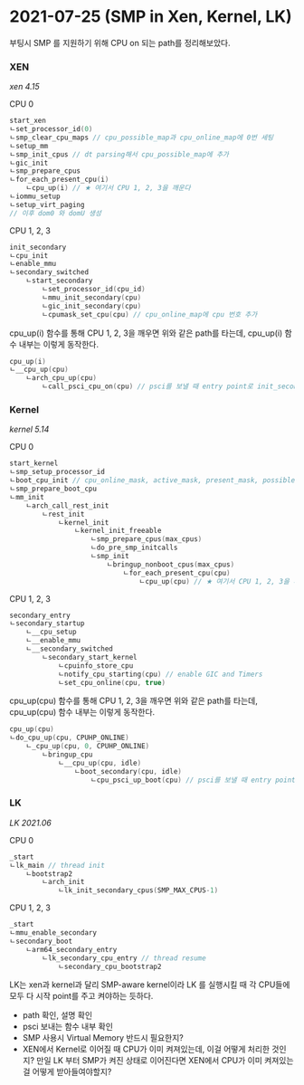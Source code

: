 # 2021-07-25 (SMP in Xen, Kernel, LK)

부팅시 SMP 를 지원하기 위해 CPU on 되는 path를 정리해보았다.

### XEN

*xen 4.15*

CPU 0

```c
start_xen
ㄴset_processor_id(0)
ㄴsmp_clear_cpu_maps // cpu_possible_map과 cpu_online_map에 0번 세팅
ㄴsetup_mm
ㄴsmp_init_cpus // dt parsing해서 cpu_possible_map에 추가
ㄴgic_init
ㄴsmp_prepare_cpus
ㄴfor_each_present_cpu(i)
    ㄴcpu_up(i) // ★ 여기서 CPU 1, 2, 3을 깨운다
ㄴiommu_setup
ㄴsetup_virt_paging
// 이후 dom0 와 domU 생성
```

CPU 1, 2, 3

```c
init_secondary
ㄴcpu_init
ㄴenable_mmu
ㄴsecondary_switched
    ㄴstart_secondary
    	ㄴset_processor_id(cpu_id)
    	ㄴmmu_init_secondary(cpu)
    	ㄴgic_init_secondary(cpu)
    	ㄴcpumask_set_cpu(cpu) // cpu_online_map에 cpu 번호 추가
```

cpu_up(i) 함수를 통해 CPU 1, 2, 3을 깨우면 위와 같은 path를 타는데, cpu_up(i) 함수 내부는 이렇게 동작한다.

```c
cpu_up(i)
ㄴ__cpu_up(cpu)
    ㄴarch_cpu_up(cpu)
    	ㄴcall_psci_cpu_on(cpu) // psci를 보낼 때 entry point로 init_secondary를 보낸다.
```



### Kernel

*kernel 5.14*

CPU 0

```c
start_kernel
ㄴsmp_setup_processor_id
ㄴboot_cpu_init // cpu_online_mask, active_mask, present_mask, possible_mask에 모두 setting
ㄴsmp_prepare_boot_cpu
ㄴmm_init
    ㄴarch_call_rest_init
   		ㄴrest_init
    		ㄴkernel_init
    			ㄴkernel_init_freeable
    				ㄴsmp_prepare_cpus(max_cpus)
    				ㄴdo_pre_smp_initcalls
    				ㄴsmp_init
    					ㄴbringup_nonboot_cpus(max_cpus)
    						ㄴfor_each_present_cpu(cpu)
    							ㄴcpu_up(cpu) // ★ 여기서 CPU 1, 2, 3을 깨운다
```

CPU 1, 2, 3

```c
secondary_entry
ㄴsecondary_startup
    ㄴ__cpu_setup
    ㄴ__enable_mmu
    ㄴ__secondary_switched
    	ㄴsecondary_start_kernel
    		ㄴcpuinfo_store_cpu
    		ㄴnotify_cpu_starting(cpu) // enable GIC and Timers
    		ㄴset_cpu_online(cpu, true)
```

cpu_up(cpu) 함수를 통해 CPU 1, 2, 3을 깨우면 위와 같은 path를 타는데, cpu_up(cpu) 함수 내부는 이렇게 동작한다.

```c
cpu_up(cpu)
ㄴdo_cpu_up(cpu, CPUHP_ONLINE)
	ㄴ_cpu_up(cpu, 0, CPUHP_ONLINE)
		ㄴbringup_cpu
    		ㄴ__cpu_up(cpu, idle)
    			ㄴboot_secondary(cpu, idle)
    				ㄴcpu_psci_up_boot(cpu) // psci를 보낼 때 entry point로 secondary_entry를 보낸다.
```



### LK

*LK 2021.06*

CPU 0

```c
_start
ㄴlk_main // thread init
    ㄴbootstrap2
    	ㄴarch_init
    		ㄴlk_init_secondary_cpus(SMP_MAX_CPUS-1)
```

CPU 1, 2, 3

```c
_start
ㄴmmu_enable_secondary
ㄴsecondary_boot
    ㄴarm64_secondary_entry
    	ㄴlk_secondary_cpu_entry // thread resume
    		ㄴsecondary_cpu_bootstrap2
```

LK는 xen과 kernel과 달리 SMP-aware kernel이라 LK 를 실행시킬 때 각 CPU들에 모두 다 시작 point를 주고 켜야하는 듯하다.



- path 확인, 설명 확인
- psci 보내는 함수 내부 확인
- SMP 사용시 Virtual Memory 반드시 필요한지?
- XEN에서 Kernel로 이어질 때 CPU가 이미 켜져있는데, 이걸 어떻게 처리한 것인지? 만일 LK 부터 SMP가 켜진 상태로 이어진다면 XEN에서 CPU가 이미 켜져있는 걸 어떻게 받아들여야할지?